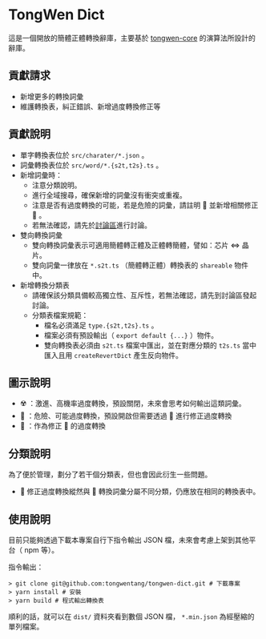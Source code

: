 # TongWen Dict

這是一個開放的簡體正體轉換辭庫，主要基於 [tongwen-core](https://github.com/tongwentang/tongwen-core) 的演算法所設計的辭庫。

## 貢獻請求

- 新增更多的轉換詞彙
- 維護轉換表，糾正錯誤、新增過度轉換修正等

## 貢獻說明

- 單字轉換表位於 `src/charater/*.json` 。
- 詞彙轉換表位於 `src/word/*.{s2t,t2s}.ts` 。
- 新增詞彙時：
  - 注意分類說明。
  - 進行全域搜尋，確保新增的詞彙沒有衝突或重複。
  - 注意是否有過度轉換的可能，若是危險的詞彙，請註明 🦠 並新增相關修正 💊 。
  - 若無法確認，請先於[討論區](https://github.com/tongwentang/tongwen-dict/discussions)進行討論。
- 雙向轉換詞彙
  - 雙向轉換詞彙表示可適用簡體轉正體及正體轉簡體，譬如：芯片 <=> 晶片。
  - 雙向詞彙一律放在 `*.s2t.ts` （簡體轉正體）轉換表的 `shareable` 物件中。
- 新增轉換分類表
  - 請確保該分類具備較高獨立性、互斥性，若無法確認，請先到討論區發起討論。
  - 分類表檔案規範：
    - 檔名必須滿足 `type.{s2t,t2s}.ts` 。
    - 檔案必須有預設輸出（ `export default {...}` ）物件。
    - 雙向轉換表必須由 `s2t.ts` 檔案中匯出，並在對應分類的 `t2s.ts` 當中匯入且用 `createRevertDict` 產生反向物件。

## 圖示說明

- ☢️ ：激進、高機率過度轉換，預設關閉，未來會思考如何輸出這類詞彙。
- 🦠 ：危險、可能過度轉換，預設開啟但需要透過 💊 進行修正過度轉換
- 💊 ：作為修正 🦠 的過度轉換

## 分類說明

為了便於管理，劃分了若干個分類表，但也會因此衍生一些問題。

- 💊 修正過度轉換縱然與 🦠 轉換詞彙分屬不同分類，仍應放在相同的轉換表中。

## 使用說明

目前只能夠透過下載本專案自行下指令輸出 JSON 檔，未來會考慮上架到其他平台（ npm 等）。

指令輸出：

```
> git clone git@github.com:tongwentang/tongwen-dict.git # 下載專案
> yarn install # 安裝
> yarn build # 程式輸出轉換表
```

順利的話，就可以在 `dist/` 資料夾看到數個 JSON 檔， `*.min.json` 為經壓縮的單列檔案。
